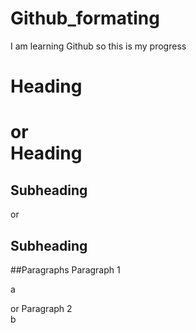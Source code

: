 # Github_formating

I am learning Github so this is my progress  

# Heading  
or    
Heading
===

## Subheading
or 

Subheading
---

##Paragraphs
 Paragraph 1

 a

 or Paragraph 2  
 b